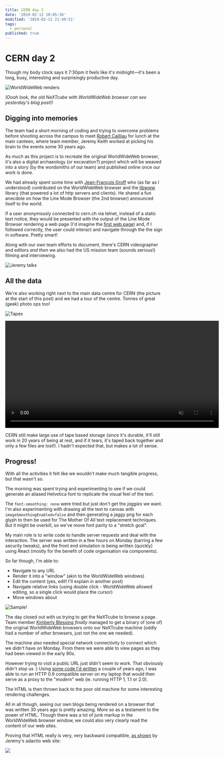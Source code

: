 ```yaml
---
title: CERN day 2
date: '2019-02-13 10:05:36'
modified: '2019-02-12 21:40:51'
tags:
  - personal
published: true
---
```

# CERN day 2

Though my body clock says it 7:30pm it feels like it's midnight—it's been a long, busy, interesting and surprisingly productive day.

![WorldWideWeb renders](/images/cern-2019/www-at-remy.jpg)

_(Oooh look, the old NeXTcube with WorldWideWeb browser can see yesterday's blog post!)_

<!--more-->

## Digging into memories

The team had a short morning of coding and trying to overcome problems before shooting across the campus to meet [Robert Cailliau](https://en.m.wikipedia.org/wiki/Robert_Cailliau) for lunch at the main canteen, where team member, Jeremy Keith worked at picking his brain to the events some 30 years ago. 

As much as this project is to recreate the original WorldWideWeb browser, it's also a digital archaeology (or excavation?) project which will be weaved into a story (by the wordsmiths of our team) and published online once our work is done.

We had already spent some time with [Jean-François Groff](https://www.youtube.com/watch?v=rKaAVobE-3k) who (as far as I understood) contributed on the WorldWideWeb browser and the [libwww](https://en.m.wikipedia.org/wiki/Libwww) library (that powered a lot of http servers and clients). He shared a fun anecdote on how the Line Mode Browser (the 2nd browser) announced itself to the world.

If a user anonymously connected to cern.ch via telnet, instead of a static text notice, they would be presented with the output of the Line Mode Browser rendering a web page (I'd imagine the [first web page](http://info.cern.ch/hypertext/WWW/TheProject.html)) and, if I followed correctly, the user could interact and navigate through the the sign in software. Pretty smart!

Along with our own team efforts to document, there's CERN videographer and editors _and then_ we also had the US mission team (sounds serious!) filming and interviewing.

![Jeremy talks](/images/cern-2019/jeremy-talks.jpg)

## All the data

We're also working right next to the main data centre for CERN (the picture at the start of this post) and we had a tour of the centre. Tonnes of great (geek) photo ops too!

![Tapes](/images/cern-2019/tapes.jpg)

<video loop autoplay muted width="680">
  <source src="/images/cern-2019/dc.mp4" type='video/mp4;codecs="avc1.42E01E, mp4a.40.2"'/>
</video>

CERN still make large use of tape based storage (since it's durable, it'll still work in 20 years of being at rest, and if it tears, it's taped back together and only a few files are lost!). I hadn't expected that, but makes a lot of sense.

## Progress!

With all the activities it felt like we wouldn't make much tangible progress, but that wasn't so.

The morning was spent trying and experimenting to see if we could generate an aliased Helvetica font to replicate the visual feel of the text.

The `font-smoothing: none` were tried but just don't get the _jaggies_ we want. I'm also experimenting with drawing all the text to canvas with `imageSmoothingEnabled=false` and then generating a jaggy png for each glyph to then be used for The Mother Of All text replacement techniques. But it might be overkill, so we've move font parity to a "stretch goal".

My main role is to write code to handle server requests and deal with the interaction. The server was written in a few hours on Monday (barring a few security tweaks), and the front end simulation is being written (quickly) using React (mostly for the benefit of code organisation via components).

So far though, I'm able to:

- Navigate to any URL
- Render it into a "window" (akin to the WorldWideWeb windows)
- Edit the content (yes, edit! I'll explain in another post)
- Navigate relative links (using double click - WorldWideWeb allowed editing, so a single click would place the cursor)
- Move windows about

![Sample!](/images/cern-2019/day-2-sample.png)

The day closed out with us trying to get the NeXTcube to browse a page. Team member [Kimberly Blessing](https://www.kimberlyblessing.com/) _finally_ managed to get a binary of (one of) the original WorldWideWeb browsers onto our NeXTcube machine (oddly had a number of _other_ browsers, just not the one we needed).

The machine also needed special network connectivity to connect which we didn't have on Monday. From there we were able to view pages as they had been viewed in the early 90s.

However trying to visit a public URL just didn't seem to work. That obviously didn't stop us :) Using [some code I'd written](https://github.com/remy/old-servers) a couple of years ago, I was able to run an HTTP 0.9 compatible server on my laptop that would then serve as a proxy to the "modern" web (ie. running HTTP 1, 1.1 or 2.0).

The HTML is then thrown back to the poor old machine for some interesting rendering challenges.

All in all though, seeing our own blogs being rendered on a browser that was written 30 years ago is pretty amazing. More so as a testament to the power of HTML. Though there was a lot of junk markup in the WorldWideWeb browser window, we could also very clearly read the content of our web sites. 

Proving that HTML really is very, very backward compatible, [as shown](https://adactio.com/notes/14801) by Jeremy's adactio web site:

![](https://adactio.com/images/uploaded/14801/original.jpg)
